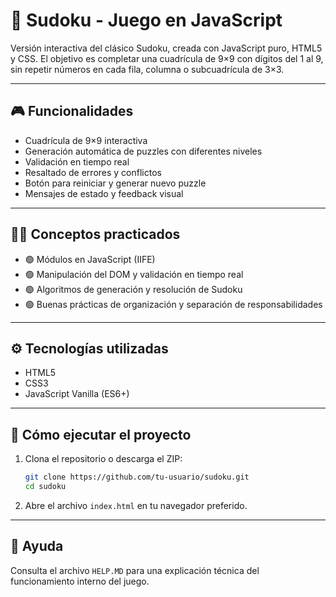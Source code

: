 # 🔢 Sudoku - Juego en JavaScript

Versión interactiva del clásico Sudoku, creada con JavaScript puro, HTML5 y CSS. El objetivo es completar una cuadrícula de 9×9 con dígitos del 1 al 9, sin repetir números en cada fila, columna o subcuadrícula de 3×3.

---

## 🎮 Funcionalidades

- Cuadrícula de 9×9 interactiva
- Generación automática de puzzles con diferentes niveles
- Validación en tiempo real
- Resaltado de errores y conflictos
- Botón para reiniciar y generar nuevo puzzle
- Mensajes de estado y feedback visual

---

## 🧑‍💻 Conceptos practicados

- 🟢 Módulos en JavaScript (IIFE)
- 🟢 Manipulación del DOM y validación en tiempo real
- 🟢 Algoritmos de generación y resolución de Sudoku
- 🟢 Buenas prácticas de organización y separación de responsabilidades

---

## ⚙️ Tecnologías utilizadas

- HTML5
- CSS3
- JavaScript Vanilla (ES6+)

---

## 🚀 Cómo ejecutar el proyecto

1. Clona el repositorio o descarga el ZIP:
   ```bash
   git clone https://github.com/tu-usuario/sudoku.git
   cd sudoku
   ```
2. Abre el archivo `index.html` en tu navegador preferido.

---

## 📄 Ayuda

Consulta el archivo `HELP.MD` para una explicación técnica del funcionamiento interno del juego. 